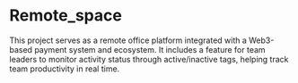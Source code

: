 # Remote_space
This project serves as a remote office platform integrated with a Web3-based payment system and ecosystem. It includes a feature for team leaders to monitor activity status through active/inactive tags, helping track team productivity in real time.
